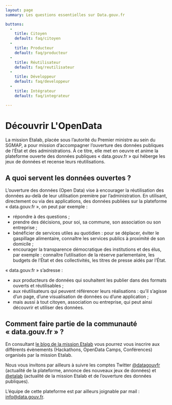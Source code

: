 ```yaml
---
layout: page
summary: Les questions essentielles sur Data.gouv.fr

buttons:
  -
    title: Citoyen
    default: faq/citoyen
  -
    title: Producteur
    default: faq/producteur
  -
    title: Réutilisateur
    default: faq/reutilisateur
  -
    title: Développeur
    default: faq/developpeur
  -
    title: Intégrateur
    default: faq/integrateur

---
```


# Découvrir L'OpenData

La mission Etalab, placée sous l’autorité du Premier ministre au sein du SGMAP, a pour mission d’accompagner l’ouverture des données publiques de l’État et des administrations. À ce titre, elle met en oeuvre et anime la plateforme ouverte des données publiques « data.gouv.fr » qui héberge les jeux de données et recense leurs réutilisations.

## A quoi servent les données ouvertes ?

L’ouverture des données (Open Data) vise à encourager la réutilisation des données au-delà de leur utilisation première par l’administration. En utilisant, directement ou via des applications, des données publiées sur la plateforme « data.gouv.fr », on peut par exemple :

- répondre à des questions ;
- prendre des décisions, pour soi, sa commune, son association ou son entreprise ;
- bénéficier de services utiles au quotidien : pour se déplacer, éviter le gaspillage alimentaire, connaître les services publics à proximité de son domicile ;
- encourager la transparence démocratique des institutions et des élus, par exemple : connaître l’utilisation de la réserve parlementaire, les budgets de l’État et des collectivités, les titres de presse aidés par l’État.

« data.gouv.fr » s’adresse :

- aux producteurs de données qui souhaitent les publier dans des formats ouverts et réutilisables ;
- aux réutilisateurs qui peuvent référencer leurs réalisations : qu’il s’agisse d’un page, d’une visualisation de données ou d’une application ;
- mais aussi à tout citoyen, association ou entreprise, qui peut ainsi découvrir et utiliser des données.

## Comment faire partie de la communauté « data.gouv.fr » ?

En consultant [le blog de la mission Etalab][] vous pourrez vous inscrire aux différents évènements
(Hackathons, OpenData Camps, Conférences) organisés par la mission Etalab.

Nous vous invitons par ailleurs à suivre les comptes Twitter [@datagouvfr](https://twitter.com/datagouvfr) (actualité de la plateforme, annonce des nouveaux jeux de données) et [@etalab](https://twitter.com/etalab) (actualité de la mission Etalab et de l’ouverture des données publiques).

L’équipe de cette plateforme est par ailleurs joignable par mail : [info@data.gouv.fr](mailto:info@data.gouv.fr).

[le blog de la mission Etalab]: https://www.etalab.gouv.fr
